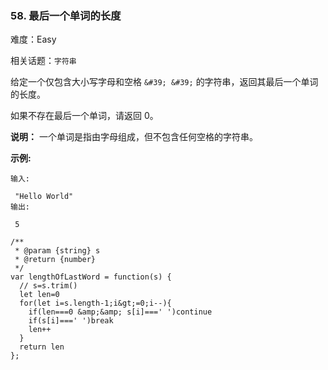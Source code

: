 ### 58. 最后一个单词的长度

难度：Easy

相关话题：`字符串`

给定一个仅包含大小写字母和空格 `&#39; &#39;` 的字符串，返回其最后一个单词的长度。



如果不存在最后一个单词，请返回 0。



 **说明：** 一个单词是指由字母组成，但不包含任何空格的字符串。



 **示例:** 





```
输入:

 "Hello World"
输出:

 5

```


```
/**
 * @param {string} s
 * @return {number}
 */
var lengthOfLastWord = function(s) {
  // s=s.trim()
  let len=0
  for(let i=s.length-1;i&gt;=0;i--){
    if(len===0 &amp;&amp; s[i]===' ')continue
    if(s[i]===' ')break
    len++
  }
  return len
};



```
